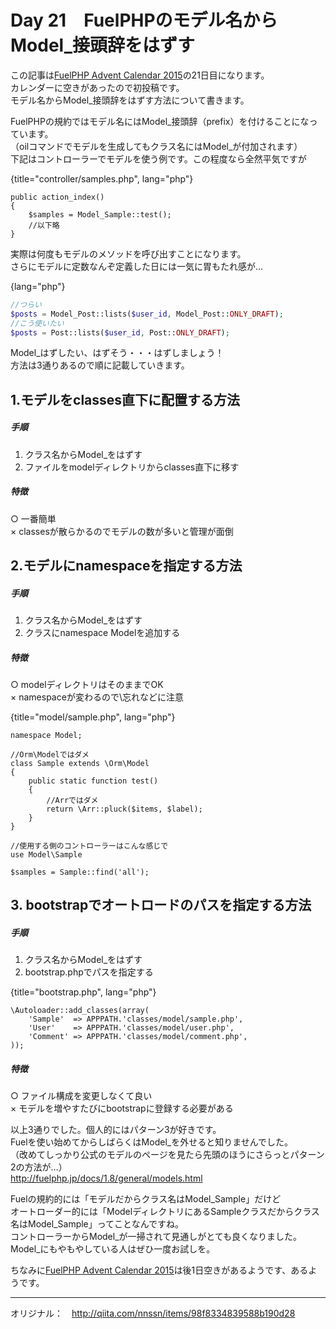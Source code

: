 # Day 21　FuelPHPのモデル名からModel_接頭辞をはずす

この記事は[FuelPHP Advent Calendar 2015](http://qiita.com/advent-calendar/2015/fuelphp)の21日目になります。  
カレンダーに空きがあったので初投稿です。  
モデル名からModel_接頭辞をはずす方法について書きます。

FuelPHPの規約ではモデル名にはModel_接頭辞（prefix）を付けることになっています。  
（oilコマンドでモデルを生成してもクラス名にはModel_が付加されます）  
下記はコントローラーでモデルを使う例です。この程度なら全然平気ですが

{title="controller/samples.php", lang="php"}
``` php:controller/samples.php
public action_index()
{
    $samples = Model_Sample::test();
    //以下略
}
``` 

実際は何度もモデルのメソッドを呼び出すことになります。  
さらにモデルに定数なんぞ定義した日には一気に胃もたれ感が...

{lang="php"}
``` php
//つらい
$posts = Model_Post::lists($user_id, Model_Post::ONLY_DRAFT);
//こう使いたい
$posts = Post::lists($user_id, Post::ONLY_DRAFT);
``` 

Model_はずしたい、はずそう・・・はずしましょう！  
方法は3通りあるので順に記載していきます。

## 1.モデルをclasses直下に配置する方法

##### 手順
1. クラス名からModel_をはずす
2. ファイルをmodelディレクトリからclasses直下に移す

##### 特徴
○ 一番簡単  
× classesが散らかるのでモデルの数が多いと管理が面倒



## 2.モデルにnamespaceを指定する方法

##### 手順
1. クラス名からModel_をはずす
2. クラスにnamespace Modelを追加する

##### 特徴
○ modelディレクトリはそのままでOK  
× namespaceが変わるので\忘れなどに注意


{title="model/sample.php", lang="php"}
``` php:model/sample.php
namespace Model;

//Orm\Modelではダメ
class Sample extends \Orm\Model
{
    public static function test()
    {
        //Arrではダメ
        return \Arr::pluck($items, $label);
    }
}

//使用する側のコントローラーはこんな感じで
use Model\Sample

$samples = Sample::find('all');
``` 

## 3. bootstrapでオートロードのパスを指定する方法

##### 手順
1. クラス名からModel_をはずす
2. bootstrap.phpでパスを指定する

{title="bootstrap.php", lang="php"}
``` php:bootstrap.php
\Autoloader::add_classes(array(
    'Sample'  => APPPATH.'classes/model/sample.php',
    'User'    => APPPATH.'classes/model/user.php',
    'Comment' => APPPATH.'classes/model/comment.php',
));
```

##### 特徴
○ ファイル構成を変更しなくて良い  
× モデルを増やすたびにbootstrapに登録する必要がある

以上3通りでした。個人的にはパターン3が好きです。  
Fuelを使い始めてからしばらくはModel_を外せると知りませんでした。  
（改めてしっかり公式のモデルのページを見たら先頭のほうにさらっとパターン2の方法が…）  
<http://fuelphp.jp/docs/1.8/general/models.html>

Fuelの規約的には「モデルだからクラス名はModel_Sample」だけど  
オートローダー的には「ModelディレクトリにあるSampleクラスだからクラス名はModel_Sample」ってことなんですね。  
コントローラーからModel_が一掃されて見通しがとても良くなりました。  
Model_にもやもやしている人はぜひ一度お試しを。

ちなみに[FuelPHP Advent Calendar 2015](http://qiita.com/advent-calendar/2015/fuelphp)は後1日空きがあるようです、あるようです。

---
オリジナル：　<http://qiita.com/nnssn/items/98f8334839588b190d28>
